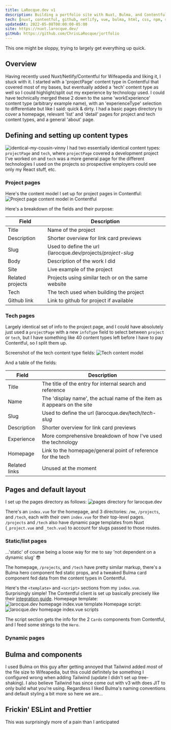 ```yaml
---
title: LaRocque.dev v1
description: Building a portfolio site with Nuxt, Bulma, and Contentful.
tech: [nuxt, contentful, github, netlify, vue, bulma, html, css, npm, sass]
updatedAt: 2022-05-08T00:00:00-05:00
site: https://nuxt.larocque.dev/
gitHub: https://github.com/ChrisLaRocque/jortfolio
---
```


This one might be sloppy, trying to largely get everything up quick.

## Overview

Having recently used Nuxt/Netlify/Contentful for Wifeapedia and liking it, I stuck with it. I started with a 'projectPage' content type in Contentful that covered most of my bases, but eventually added a 'tech' content type as well so I could highlight/split out my experience by technology used. I could have technically merged these 2 down to the same 'workExperience' content type (arbitrary example name), with an 'experienceType' selection to differentiate but like I said: quick & dirty. I had a basic pages directory to cover a homepage, relevant 'list' and 'detail' pages for project and tech content types, and a general 'about' page.

## Defining and setting up content types

![identical-my-cousin-vinny](//images.ctfassets.net/i1trowbjm312/7o0ZBFDyBgPYkeqaj7h5Qq/d3b5ff633894622c8c130370832ebd49/identical-my-cousin-vinny.gif)
I had two essentially identical content types: `projectPage` and `tech`, where `projectPage` covered a development project I've worked on and `tech` was a more general page for the different technologies I used on the projects so prospective employers could see only my React stuff, etc.

### Project pages

Here's the content model I set up for project pages in Contentful:
![Project page content model in Contentful](//images.ctfassets.net/i1trowbjm312/7n1LTEiQzjqYHD6Ifogsbi/7a5142c787bcce6ac0b51df6e83cad74/Screen_Shot_2021-12-12_at_1.39.10_PM.png)

Here's a breakdown of the fields and their purpose:

| Field            | Description                                                  |
| ---------------- | ------------------------------------------------------------ |
| Title            | Name of the project                                          |
| Description      | Shorter overview for link card previews                      |
| Slug             | Used to define the url (larocque.dev/projects/_project-slug_ |
| Body             | Description of the work I did                                |
| Site             | Live example of the project                                  |
| Related projects | Projects using similar tech or on the same website           |
| Tech             | The tech used when building the project                      |
| Github link      | Link to github for project if available                      |

### Tech pages

Largely identical set of info to the project page, and I could have absolutely just used a `projectPage` with a new `infoType` field to select between `project` or `tech`, but I have something like 40 content types left before I have to pay Contentful, so I split them up.

Screenshot of the tech content type fields:
![Tech content model](//images.ctfassets.net/i1trowbjm312/5tXdYDyiXKblmXSU6lBdJk/bec37ec0df33a694073ba7c25a1c35c2/Screen_Shot_2021-12-12_at_2.34.02_PM.png)

And a table of the fields:

| Field         | Description                                                               |
| ------------- | ------------------------------------------------------------------------- |
| Title         | The title of the entry for internal search and reference                  |
| Name          | The 'display name', the actual name of the item as it appears on the site |
| Slug          | Used to define the url (larocque.dev/tech/_tech-slug_                     |
| Description   | Shorter overview for link card previews                                   |
| Experience    | More comprehensive breakdown of how I've used the technology              |
| Homepage      | Link to the homepage/general point of reference for the tech              |
| Related links | Unused at the moment                                                      |

## Pages and default layout

I set up the pages directory as follows:
![pages directory for larocque.dev](//images.ctfassets.net/i1trowbjm312/6VWm77pmrCnZLQRw26Wd2i/c4c94fddbae4a11a34dd72bc5b771358/Screen_Shot_2021-12-12_at_2.45.48_PM.png)

There's an `index.vue` for the homepage, and 3 directories: `/me`, `/projects`, and `/tech`, each with their own `index.vue` for their top-level pages. `/projects` and `/tech` also have dynamic page templates from Nuxt (`_project.vue` and `_tech.vue`) to account for slugs passed to those routes.

### Static/list pages

...'static' of course being a loose way for me to say 'not dependent on a dynamic slug' &#128526;

The homepage, `/projects`, and `/tech` have pretty similar markup, there's a Bulma hero component fed static props, and a tweaked Bulma card component fed data from the content types in Contentful.

Here's the `<template>` and `<script>` sections from my `index.vue`. Surprisingly simple! The Contentful client is set up basically precisely like their [integration guide](https://www.contentful.com/developers/docs/javascript/tutorials/integrate-contentful-with-vue-and-nuxt/ "Contentful Nuxt integration guide").
Homepage template:
![larocque.dev homepage index.vue template](//images.ctfassets.net/i1trowbjm312/6gLlRgOAMIKi93rFAYNph3/c030a61ad678fc69140570fbf180f574/homepageTemplate.png)
Homepage script:
![larocque.dev homepage index.vue scripts](//images.ctfassets.net/i1trowbjm312/4XUKaHFKEVTjXWOyOCtHfr/fbf8fb7c756c30f5f3894a081074a85b/homepageScript.png)

The script section gets the info for the 2 `Cards` components from Contentful, and I feed some strings to the `Hero`.

### Dynamic pages

## Bulma and components

I used Bulma on this guy after getting annoyed that Tailwind added _most_ of the file size to Wifeapedia, but this could definitely be something I configured wrong when adding Tailwind (update I didn't set up tree-shaking). I also believe Tailwind has since come out with v3 with does JIT to only build what you're using. Regardless I liked Bulma's naming conventions and default styling a bit more so here we are...

## Frickin' ESLint and Prettier

This was surprisingly more of a pain than I anticipated
